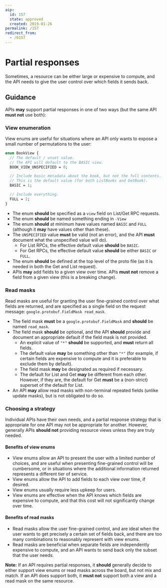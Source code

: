 ```yaml
---
aip:
  id: 157
  state: approved
  created: 2019-01-26
permalink: /157
redirect_from:
  - /0157
---
```


# Partial responses

Sometimes, a resource can be either large or expensive to compute, and the API
needs to give the user control over which fields it sends back.

## Guidance

APIs **may** support partial responses in one of two ways (but the same API
**must not** use both):

### View enumeration

View enums are useful for situations where an API only wants to expose a small
number of permutations to the user:

```proto
enum BookView {
  // The default / unset value.
  // The API will default to the BASIC view.
  BOOK_VIEW_UNSPECIFIED = 0;

  // Include basic metadata about the book, but not the full contents.
  // This is the default value (for both ListBooks and GetBook).
  BASIC = 1;

  // Include everything.
  FULL = 2;
}
```

- The enum **should** be specified as a `view` field on List/Get RPC requests.
- The enum **should** be named something ending in `-View`
- The enum **should** at minimum have values named `BASIC` and `FULL` (although
  it **may** have values other than these).
- The `UNSPECIFIED` value **must** be valid (not an error), and the API
  **must** document what the unspecified value will do).
  - For List RPCs, the effective default value **should** be `BASIC`.
  - For Get RPCs, the effective default value **should** be either `BASIC` or
    `FULL`.
- The enum **should** be defined at the top level of the proto file (as it is
  needed in both the Get and List request).
- APIs **may** add fields to a given view over time. APIs **must not** remove a
  field from a given view (this is a breaking change).

### Read masks

Read masks are useful for granting the user fine-grained control over what
fields are returned, and are specified as a single field on the request
message: `google.protobuf.FieldMask read_mask`.

- The field mask **must** be a `google.protobuf.FieldMask` and **should** be
  named `read_mask`.
- The field mask **should** be optional, and the API **should** provide and
  document an appropriate default if the field mask is not provided.
  - An explicit value of `"*"` **should** be supported, and **must** return all
    fields.
  - The default value **may** be something other than `"*"` (for example, if
    certain fields are expensive to compute and it is preferable to exclude
    them by default).
  - The field mask **may** be designated as required if necessary.
  - The default for List and Get **may** be different from each other. However,
    if they are, the default for Get **must** be a (non-strict) superset of the
    default for List.
- An API **may** allow read masks with non-terminal repeated fields (unlike
  update masks), but is not obligated to do so.

### Choosing a strategy

Individual APIs have their own needs, and a partial response strategy that is
appropriate for one API may not be appropriate for another. However, generally
APIs **should not** providing resource views unless they are truly needed.

#### Benefits of view enums

- View enums allow an API to present the user with a limited number of
  choices, and are useful when presenting fine-grained control will be
  cumbersome, or in situations where the additional information returned
  represents a different tier of service.
- View enums allow the API to add fields to each view over time, if desired.
- View enums usually require less upkeep for users.
- View enums are effective when the API knows which fields are expensive to
  compute, and that this cost will not significantly change over time.

#### Benefits of read masks

- Read masks allow the user fine-grained control, and are ideal when the user
  wants to get precisely a certain set of fields back, and there are too many
  combinations to reasonably represent with view enums.
- Read masks are beneficial when separate fields are independently expensive
  to compute, and an API wants to send back only the subset that the user
  needs.

**Note:** If an API requires partial responses, it **should** generally decide
to either support view enums or read masks across the board, but not mix and
match. If an API does support both, it **must not** support both a view and a
read mask on the same resource.
